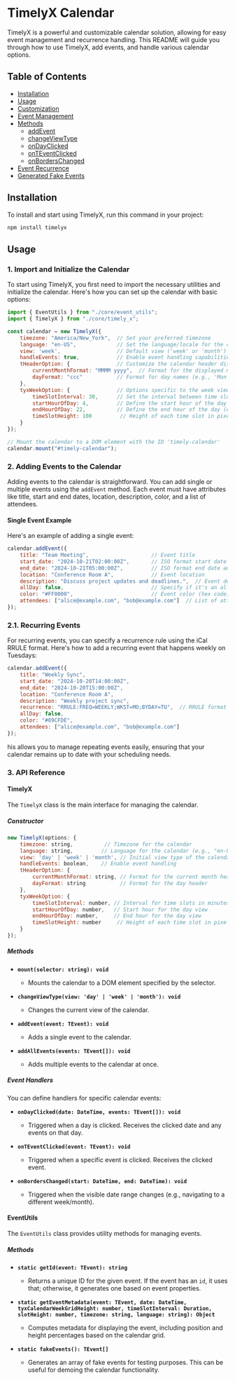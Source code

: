 # TimelyX Calendar

TimelyX is a powerful and customizable calendar solution, allowing for easy event management and recurrence handling. This README will guide you through how to use TimelyX, add events, and handle various calendar options.

## Table of Contents

- [Installation](#installation)
- [Usage](#usage)
- [Customization](#customization)
- [Event Management](#event-management)
- [Methods](#methods)
  - [addEvent](#addevent)
  - [changeViewType](#changeviewtype)
  - [onDayClicked](#ondayclicked)
  - [onTEventClicked](#onteventclicked)
  - [onBordersChanged](#onborderschanged)
- [Event Recurrence](#event-recurrence)
- [Generated Fake Events](#generated-fake-events)

## Installation

To install and start using TimelyX, run this command in your project:

```bash
npm install timelyx
```

## Usage

### 1. Import and Initialize the Calendar

To start using TimelyX, you first need to import the necessary utilities and initialize the calendar. Here's how you can set up the calendar with basic options:

```js
import { EventUtils } from "./core/event_utils";
import { TimelyX } from "./core/timely_x";

const calendar = new TimelyX({
    timezone: "America/New_York",  // Set your preferred timezone
    language: "en-US",             // Set the language/locale for the calendar
    view: 'week',                  // Default view ('week' or 'month')
    handleEvents: true,            // Enable event handling capabilities
    tHeaderOption: {               // Customize the calendar header display
        currentMonthFormat: "MMMM yyyy",  // Format for the displayed month (e.g., 'October 2024')
        dayFormat: "ccc"           // Format for day names (e.g., 'Mon', 'Tue')
    },
    tyxWeekOption: {               // Options specific to the week view
        timeSlotInterval: 30,      // Set the interval between time slots in minutes
        startHourOfDay: 4,         // Define the start hour of the day (e.g., 4 AM)
        endHourOfDay: 22,          // Define the end hour of the day (e.g., 10 PM)
        timeSlotHeight: 100         // Height of each time slot in pixels
    }
});

// Mount the calendar to a DOM element with the ID 'timely-calendar'
calendar.mount("#timely-calendar");
```


### 2. Adding Events to the Calendar

Adding events to the calendar is straightforward. You can add single or multiple events using the `addEvent` method. Each event must have attributes like title, start and end dates, location, description, color, and a list of attendees.

#### Single Event Example

Here's an example of adding a single event:

```js
calendar.addEvent({
    title: "Team Meeting",                    // Event title
    start_date: "2024-10-21T02:00:00Z",       // ISO format start date and time
    end_date: "2024-10-21T05:00:00Z",         // ISO format end date and time
    location: "Conference Room A",            // Event location
    description: "Discuss project updates and deadlines.",  // Event description
    allDay: false,                            // Specify if it's an all-day event
    color: "#FF0000",                         // Event color (hex code)
    attendees: ["alice@example.com", "bob@example.com"]  // List of attendee email addresses
});
```


### 2.1. Recurring Events
For recurring events, you can specify a recurrence rule using the iCal RRULE format. Here's how to add a recurring event that happens weekly on Tuesdays:

```js
calendar.addEvent({
    title: "Weekly Sync",
    start_date: "2024-10-20T14:00:00Z",
    end_date: "2024-10-20T15:00:00Z",
    location: "Conference Room A",
    description: "Weekly project sync",
    recurrence: "RRULE:FREQ=WEEKLY;WKST=MO;BYDAY=TU",  // RRULE format for weekly recurrence on Tuesdays
    allDay: false,
    color: "#89CFDE",
    attendees: ["alice@example.com", "bob@example.com"]
});

```
his allows you to manage repeating events easily, ensuring that your calendar remains up to date with your scheduling needs.


### 3. API Reference

#### TimelyX

The `TimelyX` class is the main interface for managing the calendar.

##### Constructor

```javascript
new TimelyX(options: {
    timezone: string,          // Timezone for the calendar
    language: string,         // Language for the calendar (e.g., "en-US")
    view: 'day' | 'week' | 'month', // Initial view type of the calendar
    handleEvents: boolean,    // Enable event handling
    tHeaderOption: {
        currentMonthFormat: string, // Format for the current month header
        dayFormat: string           // Format for the day header
    },
    tyxWeekOption: {
        timeSlotInterval: number, // Interval for time slots in minutes
        startHourOfDay: number,   // Start hour for the day view
        endHourOfDay: number,     // End hour for the day view
        timeSlotHeight: number     // Height of each time slot in pixels
    }
});
```

##### Methods

- **`mount(selector: string): void`**
    - Mounts the calendar to a DOM element specified by the selector.

- **`changeViewType(view: 'day' | 'week' | 'month'): void`**
    - Changes the current view of the calendar.

- **`addEvent(event: TEvent): void`**
    - Adds a single event to the calendar.
  
- **`addAllEvents(events: TEvent[]): void`**
    - Adds multiple events to the calendar at once.

##### Event Handlers

You can define handlers for specific calendar events:

- **`onDayClicked(date: DateTime, events: TEvent[]): void`**
    - Triggered when a day is clicked. Receives the clicked date and any events on that day.

- **`onTEventClicked(event: TEvent): void`**
    - Triggered when a specific event is clicked. Receives the clicked event.

- **`onBordersChanged(start: DateTime, end: DateTime): void`**
    - Triggered when the visible date range changes (e.g., navigating to a different week/month).
  
#### EventUtils

The `EventUtils` class provides utility methods for managing events.

##### Methods

- **`static getId(event: TEvent): string`**
    - Returns a unique ID for the given event. If the event has an `id`, it uses that; otherwise, it generates one based on event properties.

- **`static getEventMetadata(event: TEvent, date: DateTime, tyxCalendarWeekGridHeight: number, timeSlotInterval: Duration, slotHeight: number, timezone: string, language: string): Object`**
    - Computes metadata for displaying the event, including position and height percentages based on the calendar grid.

- **`static fakeEvents(): TEvent[]`**
    - Generates an array of fake events for testing purposes. This can be useful for demoing the calendar functionality.




